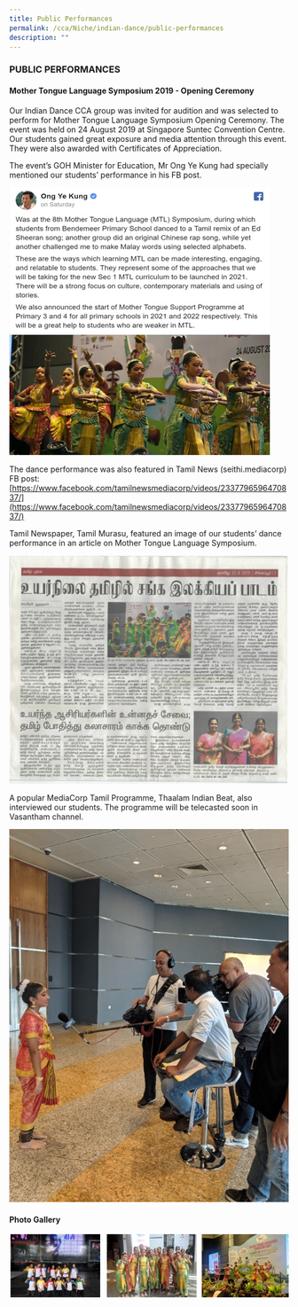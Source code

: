 ```yaml
---
title: Public Performances
permalink: /cca/Niche/indian-dance/public-performances
description: ""
---
```



### PUBLIC PERFORMANCES

#### Mother Tongue Language Symposium 2019 - Opening Ceremony

Our Indian Dance CCA group was invited for audition and was selected to perform for Mother Tongue Language Symposium Opening Ceremony. The event was held on 24 August 2019 at Singapore Suntec Convention Centre. Our students gained great exposure and media attention through this event. They were also awarded with Certificates of Appreciation.  

The event’s GOH Minister for Education, Mr Ong Ye Kung had specially mentioned our students’ performance in his FB post. 

![](/images/ID.jpeg)

The dance performance was also featured in Tamil News (seithi.mediacorp) FB post: <br>
[https://www.facebook.com/tamilnewsmediacorp/videos/2337796596470837/](https://www.facebook.com/tamilnewsmediacorp/videos/2337796596470837/)  
  
Tamil Newspaper, Tamil Murasu, featured an image of our students’ dance performance in an article on Mother Tongue Language Symposium. 

![](/images/IDNP.jpg)

A popular MediaCorp Tamil Programme, Thaalam Indian Beat, also interviewed our students. The programme will be telecasted soon in Vasantham channel. 

![](/images/IDIN.jpg)

#### Photo Gallery

![](/images/ING.jpg)